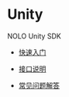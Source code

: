 # Unity
NOLO Unity SDK

- [快速入门](./Documents/zh_cn/快速入门.md)

- [接口说明](./Documents/zh_cn/接口说明.md)

- [常见问题解答](./Documents/zh_cn/常见问题解答.md)
